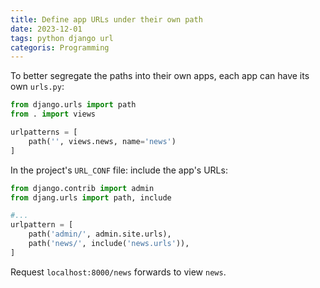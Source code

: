 ```yaml
---
title: Define app URLs under their own path
date: 2023-12-01
tags: python django url
categoris: Programming
---
```


To better segregate the paths into their own apps, each app can have its own `urls.py`:

```python
from django.urls import path
from . import views

urlpatterns = [
	path('', views.news, name='news')
]
```

In the project's `URL_CONF` file:  include the app's URLs:

```python
from django.contrib import admin
from djang.urls import path, include

#...
urlpattern = [
	path('admin/', admin.site.urls),
	path('news/', include('news.urls')),
]
```

Request `localhost:8000/news` forwards to view `news`.